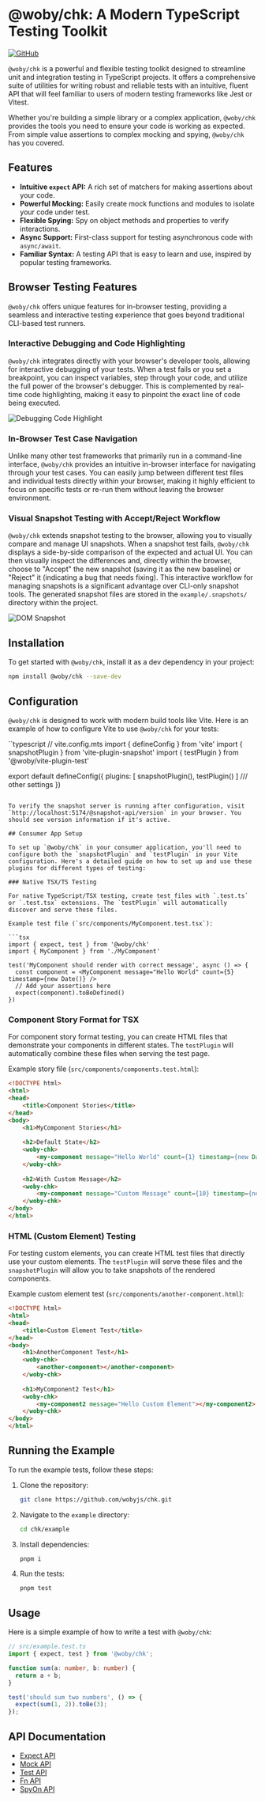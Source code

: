 # @woby/chk: A Modern TypeScript Testing Toolkit

[![GitHub](https://img.shields.io/badge/GitHub-100000?style=for-the-badge&logo=github&logoColor=white)](https://github.com/wobyjs/chk.git)

`@woby/chk` is a powerful and flexible testing toolkit designed to streamline unit and integration testing in TypeScript projects. It offers a comprehensive suite of utilities for writing robust and reliable tests with an intuitive, fluent API that will feel familiar to users of modern testing frameworks like Jest or Vitest.

Whether you're building a simple library or a complex application, `@woby/chk` provides the tools you need to ensure your code is working as expected. From simple value assertions to complex mocking and spying, `@woby/chk` has you covered.

## Features

*   **Intuitive `expect` API:** A rich set of matchers for making assertions about your code.
*   **Powerful Mocking:** Easily create mock functions and modules to isolate your code under test.
*   **Flexible Spying:** Spy on object methods and properties to verify interactions.
*   **Async Support:** First-class support for testing asynchronous code with `async/await`.
*   **Familiar Syntax:** A testing API that is easy to learn and use, inspired by popular testing frameworks.

## Browser Testing Features

`@woby/chk` offers unique features for in-browser testing, providing a seamless and interactive testing experience that goes beyond traditional CLI-based test runners.

### Interactive Debugging and Code Highlighting

`@woby/chk` integrates directly with your browser's developer tools, allowing for interactive debugging of your tests. When a test fails or you set a breakpoint, you can inspect variables, step through your code, and utilize the full power of the browser's debugger. This is complemented by real-time code highlighting, making it easy to pinpoint the exact line of code being executed.

![Debugging Code Highlight](./doc/debugging%20code%20highlight.png)

### In-Browser Test Case Navigation

Unlike many other test frameworks that primarily run in a command-line interface, `@woby/chk` provides an intuitive in-browser interface for navigating through your test cases. You can easily jump between different test files and individual tests directly within your browser, making it highly efficient to focus on specific tests or re-run them without leaving the browser environment.

### Visual Snapshot Testing with Accept/Reject Workflow

`@woby/chk` extends snapshot testing to the browser, allowing you to visually compare and manage UI snapshots. When a snapshot test fails, `@woby/chk` displays a side-by-side comparison of the expected and actual UI. You can then visually inspect the differences and, directly within the browser, choose to "Accept" the new snapshot (saving it as the new baseline) or "Reject" it (indicating a bug that needs fixing). This interactive workflow for managing snapshots is a significant advantage over CLI-only snapshot tools. The generated snapshot files are stored in the `example/.snapshots/` directory within the project.

![DOM Snapshot](./doc/dom%20snapshot.png)



## Installation

To get started with `@woby/chk`, install it as a dev dependency in your project:

```bash
npm install @woby/chk --save-dev
```

## Configuration

`@woby/chk` is designed to work with modern build tools like Vite. Here is an example of how to configure Vite to use `@woby/chk` for your tests:

``typescript
// vite.config.mts
import { defineConfig } from 'vite'
import { snapshotPlugin } from 'vite-plugin-snapshot'
import { testPlugin } from '@woby/vite-plugin-test'

export default defineConfig({
  plugins: [
    snapshotPlugin(),
    testPlugin()
  ]
  /// other settings
})
```

To verify the snapshot server is running after configuration, visit `http://localhost:5174/@snapshot-api/version` in your browser. You should see version information if it's active.

## Consumer App Setup

To set up `@woby/chk` in your consumer application, you'll need to configure both the `snapshotPlugin` and `testPlugin` in your Vite configuration. Here's a detailed guide on how to set up and use these plugins for different types of testing:

### Native TSX/TS Testing

For native TypeScript/TSX testing, create test files with `.test.ts` or `.test.tsx` extensions. The `testPlugin` will automatically discover and serve these files.

Example test file (`src/components/MyComponent.test.tsx`):

```tsx
import { expect, test } from '@woby/chk'
import { MyComponent } from './MyComponent'

test('MyComponent should render with correct message', async () => {
  const component = <MyComponent message="Hello World" count={5} timestamp={new Date()} />
  // Add your assertions here
  expect(component).toBeDefined()
})
```

### Component Story Format for TSX

For component story format testing, you can create HTML files that demonstrate your components in different states. The `testPlugin` will automatically combine these files when serving the test page.

Example story file (`src/components/components.test.html`):

```html
<!DOCTYPE html>
<html>
<head>
    <title>Component Stories</title>
</head>
<body>
    <h1>MyComponent Stories</h1>
    
    <h2>Default State</h2>
    <woby-chk>
        <my-component message="Hello World" count={1} timestamp={new Date()}></my-component>
    </woby-chk>
    
    <h2>With Custom Message</h2>
    <woby-chk>
        <my-component message="Custom Message" count={10} timestamp={new Date()}></my-component>
    </woby-chk>
</body>
</html>
```

### HTML (Custom Element) Testing

For testing custom elements, you can create HTML test files that directly use your custom elements. The `testPlugin` will serve these files and the `snapshotPlugin` will allow you to take snapshots of the rendered components.

Example custom element test (`src/components/another-component.html`):

```html
<!DOCTYPE html>
<html>
<head>
    <title>Custom Element Test</title>
</head>
<body>
    <h1>AnotherComponent Test</h1>
    <woby-chk>
        <another-component></another-component>
    </woby-chk>
    
    <h1>MyComponent2 Test</h1>
    <woby-chk>
        <my-component2 message="Hello Custom Element"></my-component2>
    </woby-chk>
</body>
</html>
```

## Running the Example

To run the example tests, follow these steps:

1.  Clone the repository:

    ```bash
    git clone https://github.com/wobyjs/chk.git
    ```

2.  Navigate to the `example` directory:

    ```bash
    cd chk/example
    ```

3.  Install dependencies:

    ```bash
    pnpm i
    ```

4.  Run the tests:

    ```bash
    pnpm test
    ```

## Usage

Here is a simple example of how to write a test with `@woby/chk`:

```typescript
// src/example.test.ts
import { expect, test } from '@woby/chk';

function sum(a: number, b: number) {
  return a + b;
}

test('should sum two numbers', () => {
  expect(sum(1, 2)).toBe(3);
});
```

## API Documentation

*   [Expect API](./doc/expect.md)
*   [Mock API](./doc/mock.md)
*   [Test API](./doc/test.md)
*   [Fn API](./doc/fn.md)
*   [SpyOn API](./doc/spyOn.md)